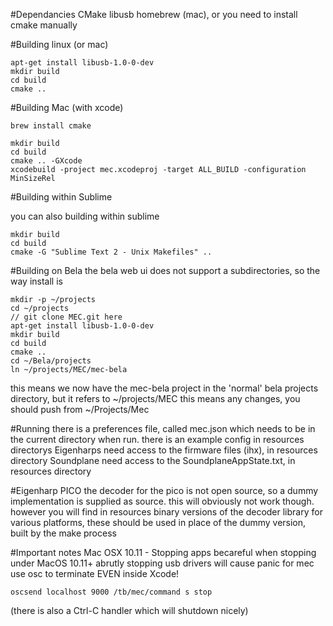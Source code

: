 #Dependancies
CMake
libusb
homebrew (mac), or you need to install cmake manually 

#Building linux (or mac)

    apt-get install libusb-1.0-0-dev
    mkdir build
    cd build
    cmake .. 


#Building Mac (with xcode)

    brew install cmake

    mkdir build
    cd build
    cmake .. -GXcode 
    xcodebuild -project mec.xcodeproj -target ALL_BUILD -configuration MinSizeRel

#Building within Sublime

you can also building within sublime

    mkdir build
    cd build
    cmake -G "Sublime Text 2 - Unix Makefiles" .. 


#Building on Bela
the bela web ui does not support a subdirectories, so the way install is
  
    mkdir -p ~/projects
    cd ~/projects 
    // git clone MEC.git here
    apt-get install libusb-1.0-0-dev
    mkdir build
    cd build
    cmake .. 
    cd ~/Bela/projects
    ln ~/projects/MEC/mec-bela

this means we now have the mec-bela project in the 'normal' bela projects directory, but it refers to ~/projects/MEC
this means any changes, you should push from ~/Projects/Mec

#Running
there is a preferences file, called mec.json which needs to be in the current directory when run.
there is an example config in resources directorys
Eigenharps need access to the firmware files (ihx), in resources directory
Soundplane need access to the SoundplaneAppState.txt, in resources directory 

#Eigenharp PICO
the decoder for the pico is not open source, so a dummy implementation is supplied as source.
this will obviously not work though.
however you will find in resources binary versions of the decoder library for various platforms, these should be used in place of the dummy version, built by the make process



#Important notes
Mac OSX 10.11 - Stopping apps
becareful when stopping under MacOS 10.11+ abrutly stopping usb drivers will cause panic
for mec use osc to terminate EVEN inside Xcode!

    oscsend localhost 9000 /tb/mec/command s stop

(there is also a Ctrl-C handler which will shutdown nicely)









